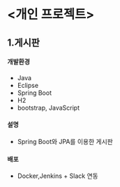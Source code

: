 # <개인 프로젝트>


## 1.게시판
#### 개발환경
* Java
* Eclipse
* Spring Boot
* H2 
* bootstrap, JavaScript

#### 설명
* Spring Boot와 JPA를 이용한 게시판

#### 배포
* Docker,Jenkins + Slack 연동

